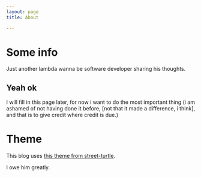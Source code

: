 ```yaml
---
layout: page 
title: About

---
```


# Some info 

Just another lambda wanna be software developer sharing his thoughts.

## Yeah ok ##
I will fill in this page later, for now i want to do the most important thing (i am ashamed of not having done it before, [not that it made a difference, i think], and that is to give credit where credit is due.)

# Theme #
This blog uses [this theme from street-turtle](https://github.com/streetturtle/jekyll-clean-dark).

I owe him greatly.
